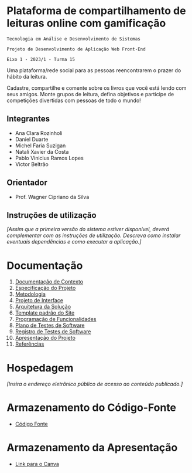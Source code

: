 # Plataforma de compartilhamento de leituras online com gamificação

`Tecnologia em Análise e Desenvolvimento de Sistemas`

`Projeto de Desenvolvimento de Aplicação Web Front-End`

`Eixo 1 - 2023/1 - Turma 15`

Uma plataforma/rede social para as pessoas reencontrarem o prazer do hábito da leitura. 

Cadastre, compartilhe e comente sobre os livros que você está lendo com seus amigos. Monte grupos de leitura, defina objetivos e participe de competições divertidas com pessoas de todo o mundo!

## Integrantes

* Ana Clara Rozinholi
* Daniel Duarte
* Michel Faria Suzigan
* Natali Xavier da Costa
* Pablo Vinicius Ramos Lopes
* Victor Beltrão

## Orientador

* Prof. Wagner Cipriano da Silva

## Instruções de utilização

_[Assim que a primeira versão do sistema estiver disponível, deverá complementar com as instruções de utilização. Descreva como instalar eventuais dependências e como executar a aplicação.]_

# Documentação

<ol>
<li><a href="docs/01-Documentação de Contexto.md"> Documentação de Contexto</a></li>
<li><a href="docs/02-Especificação do Projeto.md"> Especificação do Projeto</a></li>
<li><a href="docs/03-Metodologia.md"> Metodologia</a></li>
<li><a href="docs/04-Projeto de Interface.md"> Projeto de Interface</a></li>
<li><a href="docs/05-Arquitetura da Solução.md"> Arquitetura da Solução</a></li>
<li><a href="docs/06-Template padrão do Site.md"> Template padrão do Site</a></li>
<li><a href="docs/07-Programação de Funcionalidades.md"> Programação de Funcionalidades</a></li>
<li><a href="docs/08-Plano de Testes de Software.md"> Plano de Testes de Software</a></li>
<li><a href="docs/09-Registro de Testes de Software.md"> Registro de Testes de Software</a></li>
<li><a href="docs/10-Apresentação do Projeto.md"> Apresentação do Projeto</a></li>
<li><a href="docs/11-Referências.md"> Referências</a></li>
</ol>

# Hospedagem

_[Insira o endereço eletrônico público de acesso ao conteúdo publicado.]_ 

# Armazenamento do Código-Fonte

* <a href="src/README.md">Código Fonte</a>

# Armazenamento da Apresentação

* <a href="https://www.canva.com/design/DAFebST_LQg/whf-kgGsU9GiFqQMtaJHHg/edit?utm_content=DAFebST_LQg&utm_campaign=designshare&utm_medium=link2&utm_source=sharebutton">Link para o Canva</a>
